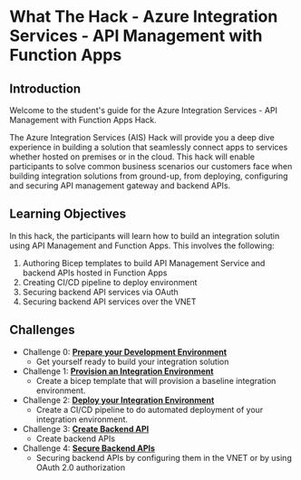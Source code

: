 # What The Hack - Azure Integration Services - API Management with Function Apps

## Introduction
Welcome to the student's guide for the Azure Integration Services - API Management with Function Apps Hack. 

The Azure Integration Services (AIS) Hack will provide you a deep dive experience in building a solution that seamlessly connect apps to services whether hosted on premises or in the cloud.  This hack will enable participants to solve common business scenarios our customers face when building integration solutions from ground-up, from deploying, configuring and securing API management gateway and backend APIs.


## Learning Objectives
In this hack, the participants will learn how to build an integration solutin using API Management and Function Apps.  This involves the following:

1. Authoring Bicep templates to build API Management Service and backend APIs hosted in Function Apps
2. Creating CI/CD pipeline to deploy environment
3. Securing backend API services via OAuth
4. Securing backend API services over the VNET


## Challenges
-  Challenge 0: **[Prepare your Development Environment](Challenge-00.md)**
   - Get yourself ready to build your integration solution
-  Challenge 1: **[Provision an Integration Environment](Challenge-01.md)**
   - Create a bicep template that will provision a baseline integration environment.
-  Challenge 2: **[Deploy your Integration Environment](Challenge-02.md)**
   - Create a CI/CD pipeline to do automated deployment of your integration environment.
-  Challenge 3: **[Create Backend API](Challenge-03.md)**
   - Create backend APIs
-  Challenge 4: **[Secure Backend APIs](Challenge-04.md)**
   - Securing backend APIs by configuring them in the VNET or by using OAuth 2.0 authorization
